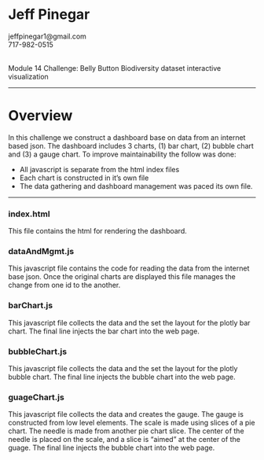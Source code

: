 <h1> Jeff Pinegar </h1>
jeffpinegar1@gmail.com <br>
717-982-0515
<br><br>

Module 14 Challenge: Belly Button Biodiversity dataset interactive visualization
<hr>

<h1> Overview</h1>
In this challenge we construct a dashboard base on data from an internet based json.  The dashboard includes 3 charts, (1) bar chart, (2) bubble chart and (3) a gauge chart.  To improve maintainability the follow was done:

*	All javascript is separate from the html index files
*	Each chart is constructed in it’s own file
*	The data gathering and dashboard management was paced its own file.
<hr>
<h3>index.html</h3>
This file contains the html for rendering the dashboard.
<h3>dataAndMgmt.js</h3>
This javascript file contains the code for reading the data from the internet base json.  Once the original charts are displayed this file manages the change from one id to the another.
<h3>barChart.js</h3>
This javascript file collects the data and the set the layout for the plotly bar chart.  The final line injects the bar chart into the web page. 
<h3>bubbleChart.js</h3>
This javascript file collects the data and the set the layout for the plotly bubble chart.  The final line injects the bubble chart into the web page. 
<h3>guageChart.js</h3>
This javascript file collects the data and creates the gauge.   The gauge is constructed from low level elements.  The scale is made using slices of a pie chart. The needle is made from another pie chart slice.  The center of the needle is placed on the scale, and a slice is “aimed” at the center of the guage.
The final line injects the bubble chart into the web page. 
